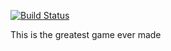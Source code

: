 [![Build Status](https://travis-ci.org/Heilvitar/TicTacToe.svg)](https://travis-ci.org/Heilvitar/TicTacToe.svg)

This is the greatest game ever made

